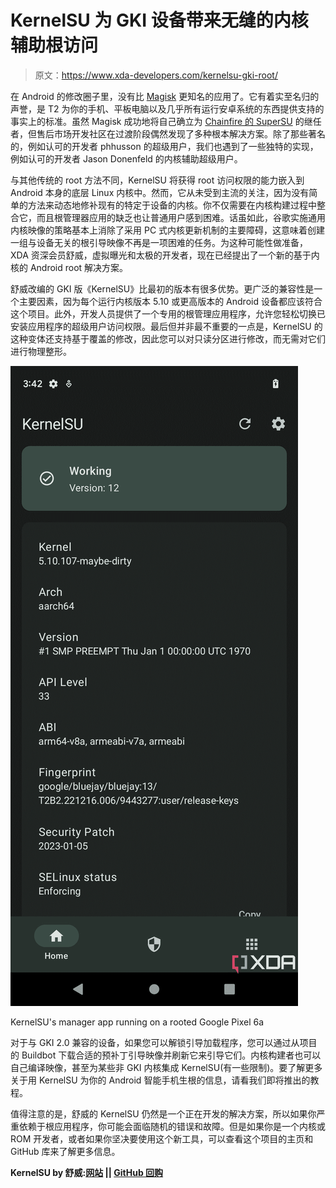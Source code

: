 # KernelSU 为 GKI 设备带来无缝的内核辅助根访问

> 原文：<https://www.xda-developers.com/kernelsu-gki-root/>

在 Android 的修改圈子里，没有比 [Magisk](https://www.xda-developers.com/how-to-install-magisk/) 更知名的应用了。它有着实至名归的声誉，是 T2 为你的手机、平板电脑以及几乎所有运行安卓系统的东西提供支持的事实上的标准。虽然 Magisk 成功地将自己确立为 [Chainfire 的 SuperSU](https://www.xda-developers.com/chainfire-ending-development-root-apps/) 的继任者，但售后市场开发社区在过渡阶段偶然发现了多种根本解决方案。除了那些著名的，例如认可的开发者 phhusson 的超级用户，我们也遇到了一些独特的实现，例如认可的开发者 Jason Donenfeld 的内核辅助超级用户。

与其他传统的 root 方法不同，KernelSU 将获得 root 访问权限的能力嵌入到 Android 本身的底层 Linux 内核中。然而，它从未受到主流的关注，因为没有简单的方法来动态地修补现有的特定于设备的内核。你不仅需要在内核构建过程中整合它，而且根管理器应用的缺乏也让普通用户感到困难。话虽如此，谷歌实施通用内核映像的策略基本上消除了采用 PC 式内核更新机制的主要障碍，这意味着创建一组与设备无关的根引导映像不再是一项困难的任务。为这种可能性做准备，XDA 资深会员舒威，虚拟曝光和太极的开发者，现在已经提出了一个新的基于内核的 Android root 解决方案。

舒威改编的 GKI 版《KernelSU》比最初的版本有很多优势。更广泛的兼容性是一个主要因素，因为每个运行内核版本 5.10 或更高版本的 Android 设备都应该符合这个项目。此外，开发人员提供了一个专用的根管理应用程序，允许您轻松切换已安装应用程序的超级用户访问权限。最后但并非最不重要的一点是，KernelSU 的这种变体还支持基于覆盖的修改，因此您可以对只读分区进行修改，而无需对它们进行物理整形。

 <picture>![KernelSU manager app](img/cf1d0cb6cf6d0e213cb008ef522d7383.png)</picture> 

KernelSU's manager app running on a rooted Google Pixel 6a

对于与 GKI 2.0 兼容的设备，如果您可以解锁引导加载程序，您可以通过从项目的 Buildbot 下载合适的预补丁引导映像并刷新它来引导它们。内核构建者也可以自己编译映像，甚至为某些非 GKI 内核集成 KernelSU(有一些限制)。要了解更多关于用 KernelSU 为你的 Android 智能手机生根的信息，请看我们即将推出的教程。

值得注意的是，舒威的 KernelSU 仍然是一个正在开发的解决方案，所以如果你严重依赖于根应用程序，你可能会面临随机的错误和故障。但是如果你是一个内核或 ROM 开发者，或者如果你坚决要使用这个新工具，可以查看这个项目的主页和 GitHub 库来了解更多信息。

**KernelSU by 舒威:[网站](https://kernelsu.org/) || [GitHub 回购](https://github.com/tiann/KernelSU/)**